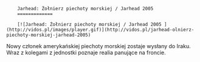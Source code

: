 
        Jarhead: Żołnierz piechoty morskiej / Jarhead 2005 
        =============
        
        [![Jarhead: Żołnierz piechoty morskiej / Jarhead 2005 ](http://vidos.pl/images/player.gif)](http://vidos.pl/jarhead-olnierz-piechoty-morskiej-jarhead-2005)
        
        
 Nowy członek amerykańskiej piechoty morskiej zostaje wysłany do Iraku. Wraz z kolegami z jednostki poznaje realia panujące na froncie.
    